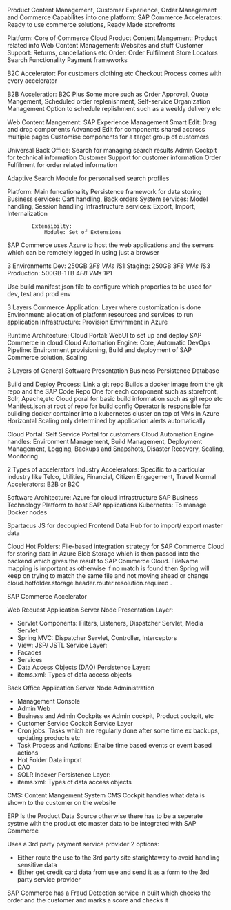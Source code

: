 Product Content Management, Customer Experience, Order Management and Commerce Capabilites into one platform: SAP Commerce
Accelerators: Ready to use commerce solutions, Ready Made storefronts

Platform: Core of Commerce Cloud
Product Content Mangement: Product related info
Web Content Management: Websites and stuff
Customer Support: Returns, cancellations etc
Order: Order Fulfilment 
Store Locators
Search Functionality
Payment frameworks

B2C Accelerator: For customers clothing etc
Checkout Process comes with every accelerator

B2B Acceleratior: B2C Plus Some more such as Order Approval, Quote Mangement, Scheduled order replenishment, Self-service Organization Management
Option to schedule replishment such as a weekly delivery etc

Web Content Mangement: SAP Experience Management
Smart Edit: Drag and drop components
Advanced Edit for components shared accross multiple pages
Customise components for a target group of customers

Universal Back Office:  Search for managing search results
                        Admin Cockpit for technical information
                        Customer Support for customer information
                        Order Fulfilment for order related information


Adaptive Search Module for personalised search profiles

Platform: Main funcationality
            Persistence framework for data storing
            Business services: Cart handling, Back orders
            System services: Model handling, Session handling
            Infrastructure services: Export, Import, Internalization

            Extensibilty: 
                Module: Set of Extensions



SAP Commerce uses Azure to host the web applications and the servers which can be remotely logged in using just a browser

3 Environments
Dev: 250GB 2*F8 VMs 1*S1
Staging: 250GB 3*F8 VMs 1*S3
Production: 500GB-1TB 4*F8 VMs 1*P1

Use build manifest.json file to configure which properties to be used for dev, test and prod env

3 Layers
Commerce Application: Layer where customization is done
Environment: allocation of platform resources and services to run application
Infrastructure: Provision Envirnment in Azure


Runtime Architecture: 
Cloud Portal: WebUI to set up and deploy SAP Commerce in cloud
Cloud Automation Engine: Core, Automatic DevOps Pipeline: Environment provisioning, Build and deployment of SAP Commerce solution, Scaling


3 Layers of General Software
Presentation
Business
Persistence
Database

Build and Deploy Process: 
Link a git repo
Builds a docker image from the git repo and the SAP Code Repo
One for each component such as storefront, Solr, Apache,etc
Cloud poral for basic build information such as git repo etc
Manifest.json at root of repo for build config
Operator is responsible for building docker container into a kubernetes cluster on top of VMs in Azure
Horizontal Scaling only determined by application alerts automatically

Cloud Portal: Self Service Portal for customers
Cloud Automation Engine handles: Environment Management, Build Management, Deployment Management, Logging, Backups and Snapshots, Disaster Recovery, Scaling, Monitoring 

2 Types of accelerators
Industry Accelerators: Specific to a particular industry like Telco, Utilities, Financial, Citizen Engagement, Travel
Normal Accelerators: B2B or B2C

Software Architecture: 
Azure for cloud infrastructure
SAP Business Technology Platform to host SAP applications 
Kubernetes: To manage Docker nodes


Spartacus JS for decoupled Frontend
Data Hub for to import/ export master data

Cloud Hot Folders: File-based integration strategy for SAP Commerce Cloud for storing data in Azure Blob Storage which is then passed into the backend which gives the result to SAP Commerce Cloud.
FileName mapping is important as otherwise if no match is found then Spring will keep on trying to match the same file and not moving ahead or change cloud.hotfolder.storage.header.router.resolution.required .


SAP Commerce Accelerator

Web Request Application Server Node
Presentation Layer:
* Servlet Components: Filters, Listeners, Dispatcher Servlet, Media Servlet
* Spring MVC: Dispatcher Servlet, Controller, Interceptors
* View: JSP/ JSTL
Service Layer:
* Facades
* Services
* Data Access Objects (DAO)
Persistence Layer:
* items.xml: Types of data access objects 

Back Office Application Server Node
Administration
* Management Console
* Admin Web
* Business and Admin Cockpits ex Admin cockpit, Product cockpit, etc
* Customer Service Cockpit
Service Layer
* Cron jobs: Tasks which are regularly done after some time ex backups, updating products etc
* Task Process and Actions: Enalbe time based events or event based actions
* Hot Folder Data import
* DAO
* SOLR Indexer
Persistence Layer:
* items.xml: Types of data access objects 


CMS: Content Mangement System
CMS Cockpit handles what data is shown to the customer on the website

ERP Is the Product Data Source otherwise there has to be a seperate systme with the product etc master data to be integrated with SAP Commerce

Uses a 3rd party payment service provider 2 options: 
* Either route the use to the 3rd party site starightaway to avoid handling sensitive data
* Either get credit card data from use and send it as a form to the 3rd party service provider

SAP Commerce has a Fraud Detection service in built which checks the order and the customer and marks a score and checks it 